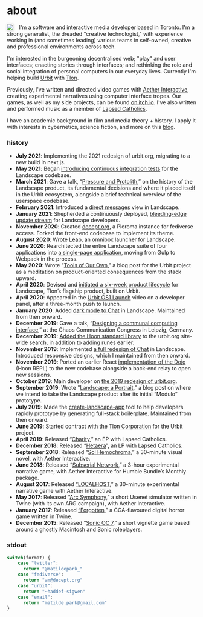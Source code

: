 <meta name="twitter:image" content="https://haddefsigwen1.s3.us-east-1.amazonaws.com/haddef-sigwen/2021.1.17..17.40.42-7FA81BC4-C295-465E-A5DC-851900185D40_1_105_c.jpeg">

<h1 class="h1-title">about</h1>

<p style="margin-bottom: 0;"><img src="https://haddefsigwen1.s3.us-east-1.amazonaws.com/haddef-sigwen/2021.1.17..17.40.42-7FA81BC4-C295-465E-A5DC-851900185D40_1_105_c.jpeg" style="float:left; max-width: 250px; margin-right: 1rem;box-shadow: 1px 1px 5px 1px lightgray;"/></p>

I'm a software and interactive media developer based in Toronto. I'm a strong generalist, the dreaded "creative technologist," with experience working in (and sometimes leading) various teams in self-owned, creative and professional environments across tech.

I'm interested in the burgeoning decentralised web; "play" and user interfaces; enacting stories through interfaces; and rethinking the role and social integration of personal computers in our everyday lives. Currently I'm helping build [Urbit](https://urbit.org) with [Tlon](https://tlon.io).

Previously, I've written and directed video games with [Aether Interactive](http://aether.in.net), creating experimental narratives using computer interface tropes. Our games, as well as my side projects, can be found [on itch.io](http://aetherinteractive.itch.io). I've also written and performed music as a member of [Lapsed Catholics](http://lapsedcatholics.bandcamp.com).

I have an academic background in film and media theory + history. I apply it with interests in cybernetics, science fiction, and more on this [blog](https://matildepark.ca/posts).

### history

<div id="history">

- **July 2021**: Implementing the 2021 redesign of urbit.org, migrating to a new build in next.js.
- **May 2021**: Began [introducing continuous integration tests](https://github.com/urbit/urbit/pull/4853) for the Landscape codebase.
- **March 2021**: Gave a talk, “[Pressure and Protolith](https://www.youtube.com/watch?v=XjIDZQUZZtE),” on the history of the Landscape product, its fundamental decisions and where it placed itself in the Urbit ecosystem, alongside a brief technical overview of the userspace codebase.
- **February 2021**: Introduced a [direct messages](https://github.com/urbit/urbit/pull/4363) view in Landscape.
- **January 2021**: Shepherded a continuously deployed, [bleeding-edge update stream](https://urbit.org/blog/metaphase/) for Landscape developers.
- **November 2020**: Created [decept.org](https://decept.org), a Pleroma instance for fediverse access. Forked the front-end codebase to implement its theme.
- **August 2020**: Wrote [Leap](https://github.com/urbit/urbit/pull/3231), an omnibox launcher for Landscape.
- **June 2020**: Rearchitected the entire Landscape suite of four applications into [a single-page application](https://github.com/urbit/urbit/pull/3025), moving from Gulp to Webpack in the process.
- **May 2020**: Wrote "[Tools of Our Own](https://urbit.org/blog/tools-of-our-own/)," a blog post for the Urbit project as a meditation on product-oriented consequences from the stack upward.
- **April 2020**: Devised and [initiated a six-week product lifecycle](https://github.com/orgs/urbit/projects/1) for Landscape, Tlon’s flagship product, built on Urbit.
- **April 2020**: Appeared in the [Urbit OS1 Launch](https://www.youtube.com/watch?v=71ViyftPkGk) video on a developer panel, after a three-month push to launch.
- **January 2020**: Added [dark mode to Chat](https://github.com/urbit/urbit/pull/2144) in Landscape. Maintained from then onward.
- **December 2019**: Gave a talk, “[Designing a communal computing interface](https://www.youtube.com/watch?v=Pe30AmDuayU),” at the Chaos Communication Congress in Leipzig, Germany.
- **December 2019**: [Added the Hoon standard library](https://github.com/urbit/urbit.org/pull/324) to the urbit.org site-wide search, in addition to adding runes earlier.
- **November 2019**: Implemented [a full redesign of Chat](https://github.com/urbit/urbit/pull/1976) in Landscape. Introduced responsive designs, which I maintained from then onward.
- **November 2019**: Ported an earlier React [implementation of the Dojo](https://github.com/urbit/urbit/pull/1952) (Hoon REPL) to the new codebase alongside a back-end relay to open new sessions.
- **October 2019**: Main developer on [the 2019 redesign of urbit.org](https://github.com/urbit/urbit.org/pull/227).
- **September 2019**: Wrote "[Landscape: a Portrait](https://urbit.org/blog/landscape-a-portrait/)," a blog post on where we intend to take the Landscape product after its initial “Modulo” prototype.
- **July 2019**: Made the [create-landscape-app](https://github.com/urbit/create-landscape-app) tool to help developers rapidly prototype by generating full-stack boilerplate. Maintained from then onward.
- **June 2019**: Started contract with the [Tlon Corporation](https://tlon.io) for the Urbit project.
- **April 2019**: Released “[Charity](http://lapsedcatholics.bandcamp.com/album/charity),” an EP with Lapsed Catholics.
- **December 2018**: Released “[Hetaera](http://lapsedcatholics.bandcamp.com/album/hetaera)”, an LP with Lapsed Catholics.
- **September 2018**: Released “[Sol Hemochroma](https://aetherinteractive.itch.io/sol-hemochroma),” a 30-minute visual novel, with Aether Interactive.
- **June 2018**: Released “[Subserial Network](https://aetherinteractive.itch.io/subserial-network),” a 3-hour experimental narrative game, with Aether Interactive for Humble Bundle’s Monthly package.
- **August 2017**: Released [“LOCALHOST](https://aetherinteractive.itch.io/localhost),” a 30-minute experimental narrative game with Aether Interactive.
- **May 2017**: Released “[Arc Symphony](https://aetherinteractive.itch.io/arc-symphony),” a short Usenet simulator written in Twine (with its own ARG campaign), with Aether Interactive.
- **January 2017**: Released [“Forgotten](https://aetherinteractive.itch.io/forgotten),” a CGA-flavoured digital horror game written in Twine.
- **December 2015**: Released “[Sonic OC 7](https://aetherinteractive.itch.io/sonic-oc-7),” a short vignette game based around a ghostly Macintosh and Sonic roleplayers.

</div>

### stdout

```javascript
switch(format) {
    case "twitter":
      return "@matildepark_"
    case "fediverse":
      return "am@decept.org"
    case "urbit":
      return "~haddef-sigwen"
    case "email":
      return "matilde.park@gmail.com"
}
```